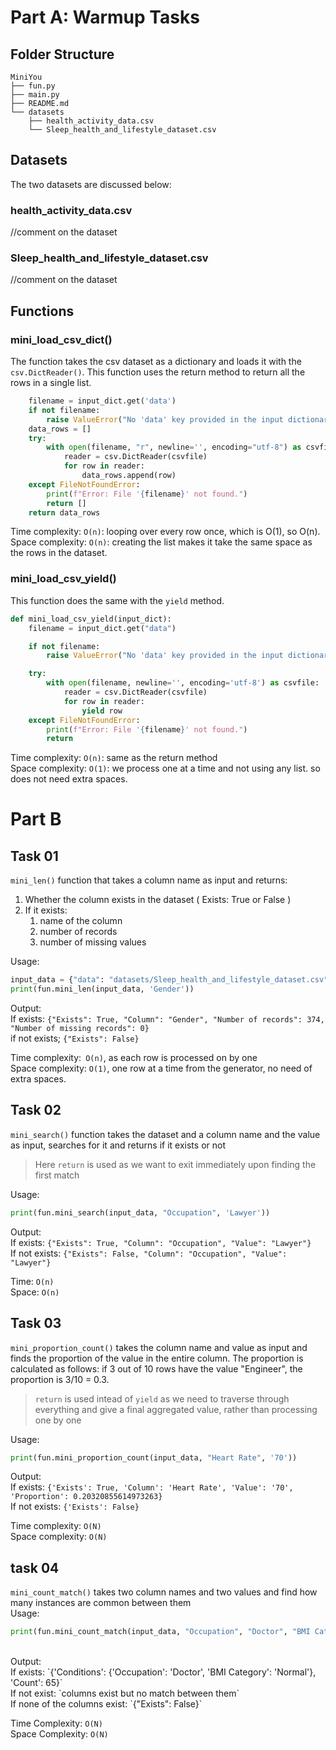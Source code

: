 # Part A: Warmup Tasks
## Folder Structure


```
MiniYou
├── fun.py
├── main.py
├── README.md
└── datasets
    ├── health_activity_data.csv
    └── Sleep_health_and_lifestyle_dataset.csv
```
## Datasets
The two datasets are discussed below:
### health_activity_data.csv
//comment on the dataset
### Sleep_health_and_lifestyle_dataset.csv
//comment on the dataset

## Functions
### mini_load_csv_dict()

The function takes the csv dataset as a dictionary and loads it with the ` csv.DictReader() `. This function uses the return method to return all the rows in a single list. 

```python def mini_load_csv_dict(input_dict):
    filename = input_dict.get('data')
    if not filename:
        raise ValueError("No 'data' key provided in the input dictionary.")
    data_rows = []
    try:
        with open(filename, "r", newline='', encoding="utf-8") as csvfile:
            reader = csv.DictReader(csvfile)
            for row in reader:
                data_rows.append(row)            
    except FileNotFoundError:
        print(f"Error: File '{filename}' not found.")
        return []
    return data_rows
```

Time complexity: ` O(n) `: looping over every row once, which is  O(1), so O(n). </br>
Space complexity: ` O(n) `: creating the list makes it take the same space as the rows in the dataset.

### mini_load_csv_yield()
This function does the same with the ` yield ` method.

```python
def mini_load_csv_yield(input_dict):
    filename = input_dict.get("data")

    if not filename:
        raise ValueError("No 'data' key provided in the input dictionary.")

    try:
        with open(filename, newline='', encoding='utf-8') as csvfile:
            reader = csv.DictReader(csvfile)
            for row in reader:
                yield row
    except FileNotFoundError:
        print(f"Error: File '{filename}' not found.")
        return 
```

Time complexity: ` O(n) `: same as the return method
<br/>
Space complexity: ` O(1) `: we process one at a time and not using any list. so does not need extra spaces.

# Part B
## Task 01
` mini_len() ` function that takes a column name as input and returns: </br>
1. Whether the column exists in the dataset ( Exists: True or False )
2. If it exists:
    1. name of the column
    1. number of records
    1. number of missing values

Usage:

```python
input_data = {"data": "datasets/Sleep_health_and_lifestyle_dataset.csv"}
print(fun.mini_len(input_data, 'Gender'))
```

Output: </br>
If exists:
` {"Exists": True, "Column": "Gender", "Number of records": 374, "Number of missing
records": 0} ` <br/>
if not exists;
`{"Exists": False}`

Time complexity:` O(n)`, as each row is processed on by one <br/>
Space complexity: `O(1)`, one row at a time from the generator, no need of extra spaces.

## Task 02
`mini_search()` function takes the dataset and a column name and the value as input, searches for it and returns if it exists or not
> Here `return` is used as we want to exit immediately upon finding the first match

Usage:
```python
print(fun.mini_search(input_data, "Occupation", 'Lawyer'))
```

Output:
</br>
If exists: ` {"Exists": True, "Column": "Occupation", "Value": "Lawyer"} `
</br>
If not exists: ` {"Exists": False, "Column": "Occupation", "Value": "Lawyer"}  `

Time: `O(n)`
<br/>
Space: `O(n)`

## Task 03
` mini_proportion_count() ` takes the column name and value as input and finds the proportion of the value in the entire column. The proportion is calculated as follows: if 3 out of 10 rows have the value "Engineer", the proportion is 3/10 = 0.3.

> `return` is used intead of `yield` as we need to traverse through everything and give a final aggregated value, rather than processing one by one

Usage:
```python
print(fun.mini_proportion_count(input_data, "Heart Rate", '70'))
```

Output:
<br/>
If exists: `{'Exists': True, 'Column': 'Heart Rate', 'Value': '70', 'Proportion': 0.20320855614973263}`
<br/>
If not exists: `{'Exists': False}`

Time complexity: `O(N)`
<br/>
Space complexity: `O(N)`

## task 04
`mini_count_match()` takes two column names and two values and find how many instances are common between them
<br/>
Usage:
```python
print(fun.mini_count_match(input_data, "Occupation", "Doctor", "BMI Category", "Normal"))
```
<br/>
Output:
<br/>
If exists: `{'Conditions': {'Occupation': 'Doctor', 'BMI Category': 'Normal'}, 'Count': 65}`
<br/>
If not exist:
`columns exist but no match between them`
<br/>
If none of the columns exist: `{"Exists": False}`

Time Complexity: `O(N)` <br/>
Space Complexity: `O(N)`